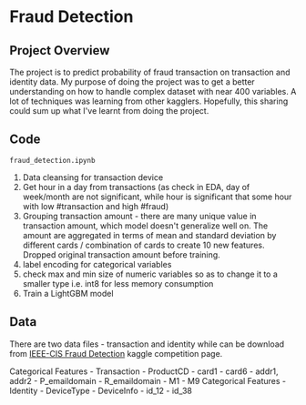 # Fraud Detection

## Project Overview
The project is to predict probability of fraud transaction on transaction and identity data. My purpose of doing the project was to get a better understanding on how to handle complex dataset with near 400 variables. A lot of techniques was learning from other kagglers. Hopefully, this sharing could sum up what I've learnt from doing the project.

## Code
`fraud_detection.ipynb`
1. Data cleansing for transaction device
2. Get hour in a day from transactions (as check in EDA, day of week/month are not significant, while hour is significant that some hour with low #transaction and high #fraud)
3. Grouping transaction amount - there are many unique value in transaction amount, which model doesn't generalize well on. The amount are aggregated in terms of mean and standard deviation by different cards / combination of cards to create 10 new features. Dropped original transaction amount before training.
4. label encoding for categorical variables
5. check max and min size of numeric variables so as to change it to a smaller type i.e. int8 for less memory consumption
6. Train a LightGBM model

## Data
There are two data files -  transaction and identity while can be download from [IEEE-CIS Fraud Detection](https://www.kaggle.com/c/ieee-fraud-detection/data) kaggle competition page.

Categorical Features - Transaction
        - ProductCD
        - card1 - card6
        - addr1, addr2
        - P_emaildomain
        - R_emaildomain
        - M1 - M9
Categorical Features - Identity
        - DeviceType
        - DeviceInfo
        - id_12 - id_38

